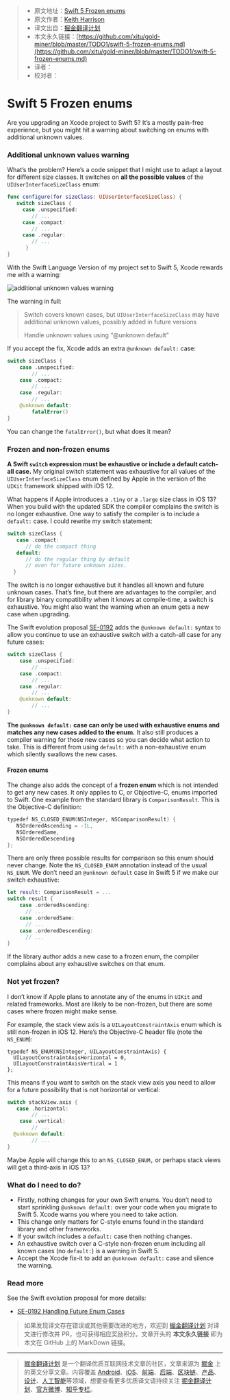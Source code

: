 > - 原文地址：[Swift 5 Frozen enums](https://useyourloaf.com/blog/swift-5-frozen-enums)
> - 原文作者：[Keith Harrison](https://useyourloaf.com)
> - 译文出自：[掘金翻译计划](https://github.com/xitu/gold-miner)
> - 本文永久链接：[https://github.com/xitu/gold-miner/blob/master/TODO1/swift-5-frozen-enums.md](https://github.com/xitu/gold-miner/blob/master/TODO1/swift-5-frozen-enums.md)
> - 译者：
> - 校对者：

# Swift 5 Frozen enums

Are you upgrading an Xcode project to Swift 5? It’s a mostly pain-free experience, but you might hit a warning about switching on enums with additional unknown values.

### Additional unknown values warning

What’s the problem? Here’s a code snippet that I might use to adapt a layout for different size classes. It switches on **all the possible values** of the `UIUserInterfaceSizeClass` enum:

```swift
func configure(for sizeClass: UIUserInterfaceSizeClass) {
   switch sizeClass {
     case .unspecified:
        // ...
     case .compact:
        // ...
     case .regular:
        // ...
      }
}
``` 

With the Swift Language Version of my project set to Swift 5, Xcode rewards me with a warning:

![additional unknown values warning](https://useyourloaf.com/assets/images/2019/2019-04-05-001.png)

The warning in full:

> Switch covers known cases, but `UIUserInterfaceSizeClass` may have additional unknown values, possibly added in future versions
> 
> Handle unknown values using “@unknown default”

If you accept the fix, Xcode adds an extra `@unknown default:` case:

```swift
switch sizeClass {
    case .unspecified:
        // ...
    case .compact:
        // ...
    case .regular:
        // ...
    @unknown default:
        fatalError()
}   
``` 

You can change the `fatalError()`, but what does it mean?

### Frozen and non-frozen enums

**A Swift `switch` expression must be exhaustive or include a default catch-all case.** My original switch statement was exhaustive for all values of the `UIUserInterfaceSizeClass` enum defined by Apple in the version of the `UIKit` framework shipped with iOS 12.

What happens if Apple introduces a `.tiny` or a `.large` size class in iOS 13? When you build with the updated SDK the compiler complains the switch is no longer exhaustive. One way to satisfy the compiler is to include a `default:` case. I could rewrite my switch statement:

```swift
switch sizeClass {
   case .compact:
      // do the compact thing
   default:
      // do the regular thing by default
      // even for future unknown sizes.
  }
``` 

The switch is no longer exhaustive but it handles all known and future unknown cases. That’s fine, but there are advantages to the compiler, and for library binary compatibility when it knows at compile-time, a switch is exhaustive. You might also want the warning when an enum gets a new case when upgrading.

The Swift evolution proposal [SE-0192](https://github.com/apple/swift-evolution/blob/master/proposals/0192-non-exhaustive-enums.md) adds the `@unknown default:` syntax to allow you continue to use an exhaustive switch with a catch-all case for any future cases:

```swift
switch sizeClass {
    case .unspecified:
        // ...
    case .compact:
        // ...
    case .regular:
        // ...
    @unknown default:
        // ...
}
``` 

**The `@unknown default:` case can only be used with exhaustive enums and matches any new cases added to the enum.** It also still produces a compiler warning for those new cases so you can decide what action to take. This is different from using `default:` with a non-exhaustive enum which silently swallows the new cases.

#### Frozen enums

The change also adds the concept of a **frozen enum** which is not intended to get any new cases. It only applies to C, or Objective-C, enums imported to Swift. One example from the standard library is `ComparisonResult`. This is the Objective-C definition:

```swift
typedef NS_CLOSED_ENUM(NSInteger, NSComparisonResult) {
   NSOrderedAscending = -1L,
   NSOrderedSame,
   NSOrderedDescending
};
``` 

There are only three possible results for comparison so this enum should never change. Note the `NS_CLOSED_ENUM` annotation instead of the usual `NS_ENUM`. We don’t need an `@unknown default` case in Swift 5 if we make our switch exhaustive:

```swift
let result: ComparisonResult = ...
switch result {
    case .orderedAscending:
      // ...
    case .orderedSame:
      // ...
    case .orderedDescending:
      // ...
}
``` 

If the library author adds a new case to a frozen enum, the compiler complains about any exhaustive switches on that enum.

### Not yet frozen?

I don’t know if Apple plans to annotate any of the enums in `UIKit` and related frameworks. Most are likely to be non-frozen, but there are some cases where frozen might make sense.

For example, the stack view axis is a `UILayoutConstraintAxis` enum which is still non-frozen in iOS 12. Here’s the Objective-C header file (note the `NS_ENUM`):

    typedef NS_ENUM(NSInteger, UILayoutConstraintAxis) {
      UILayoutConstraintAxisHorizontal = 0,
      UILayoutConstraintAxisVertical = 1
    };
    

This means if you want to switch on the stack view axis you need to allow for a future possibility that is not horizontal or vertical:

```swift
switch stackView.axis {
   case .horizontal:
        // ...
	case .vertical:
        // ...
  @unknown default:
        // ...
}
``` 

Maybe Apple will change this to an `NS_CLOSED_ENUM,` or perhaps stack views will get a third-axis in iOS 13?

### What do I need to do?

*   Firstly, nothing changes for your own Swift enums. You don’t need to start sprinkling `@unknown default:` over your code when you migrate to Swift 5. Xcode warns you where you need to take action.
*   This change only matters for C-style enums found in the standard library and other frameworks.
*   If your switch includes a `default:` case then nothing changes.
*   An exhaustive switch over a C-style non-frozen enum including all known cases (no `default:`) is a warning in Swift 5.
*   Accept the Xcode fix-it to add an `@unknown default:` case and silence the warning.

### Read more

See the Swift evolution proposal for more details:

*   [SE-0192 Handling Future Enum Cases](https://github.com/apple/swift-evolution/blob/master/proposals/0192-non-exhaustive-enums.md)

> 如果发现译文存在错误或其他需要改进的地方，欢迎到 [掘金翻译计划](https://github.com/xitu/gold-miner) 对译文进行修改并 PR，也可获得相应奖励积分。文章开头的 **本文永久链接** 即为本文在 GitHub 上的 MarkDown 链接。

------

> [掘金翻译计划](https://github.com/xitu/gold-miner) 是一个翻译优质互联网技术文章的社区，文章来源为 [掘金](https://juejin.im) 上的英文分享文章。内容覆盖 [Android](https://github.com/xitu/gold-miner#android)、[iOS](https://github.com/xitu/gold-miner#ios)、[前端](https://github.com/xitu/gold-miner#前端)、[后端](https://github.com/xitu/gold-miner#后端)、[区块链](https://github.com/xitu/gold-miner#区块链)、[产品](https://github.com/xitu/gold-miner#产品)、[设计](https://github.com/xitu/gold-miner#设计)、[人工智能](https://github.com/xitu/gold-miner#人工智能)等领域，想要查看更多优质译文请持续关注 [掘金翻译计划](https://github.com/xitu/gold-miner)、[官方微博](http://weibo.com/juejinfanyi)、[知乎专栏](https://zhuanlan.zhihu.com/juejinfanyi)。


